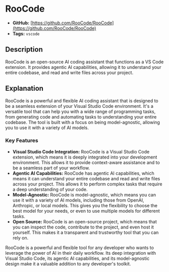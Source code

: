 # RooCode

- **GitHub:** [https://github.com/RooCode/RooCode](https://github.com/RooCode/RooCode)
- **Tags:** `vscode`

## Description

RooCode is an open-source AI coding assistant that functions as a VS Code extension. It provides agentic AI capabilities, allowing it to understand your entire codebase, and read and write files across your project.

## Explanation

RooCode is a powerful and flexible AI coding assistant that is designed to be a seamless extension of your Visual Studio Code environment. It's a versatile tool that can help you with a wide range of programming tasks, from generating code and automating tasks to understanding your entire codebase. The tool is built with a focus on being model-agnostic, allowing you to use it with a variety of AI models.

### Key Features

*   **Visual Studio Code Integration:** RooCode is a Visual Studio Code extension, which means it is deeply integrated into your development environment. This allows it to provide context-aware assistance and to be a seamless part of your workflow.
*   **Agentic AI Capabilities:** RooCode has agentic AI capabilities, which means it can understand your entire codebase and read and write files across your project. This allows it to perform complex tasks that require a deep understanding of your code.
*   **Model-Agnostic:** RooCode is model-agnostic, which means you can use it with a variety of AI models, including those from OpenAI, Anthropic, or local models. This gives you the flexibility to choose the best model for your needs, or even to use multiple models for different tasks.
*   **Open Source:** RooCode is an open-source project, which means that you can inspect the code, contribute to the project, and even host it yourself. This makes it a transparent and trustworthy tool that you can rely on.

RooCode is a powerful and flexible tool for any developer who wants to leverage the power of AI in their daily workflow. Its deep integration with Visual Studio Code, its agentic AI capabilities, and its model-agnostic design make it a valuable addition to any developer's toolkit.
